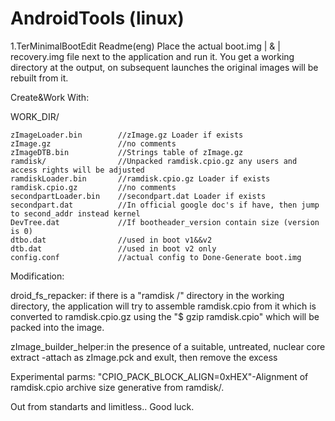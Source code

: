 # AndroidTools (linux)

1.TerMinimalBootEdit
Readme(eng)
Place the actual boot.img | & | recovery.img file next to the application and run it.
You get a working directory at the output, on subsequent launches the original images will be rebuilt from it.

Create&Work With:

WORK_DIR/

	zImageLoader.bin		//zImage.gz Loader if exists
	zImage.gz				//no comments
	zImageDTB.bin			//Strings table of zImage.gz
	ramdisk/				//Unpacked ramdisk.cpio.gz any users and access rights will be adjusted
	ramdiskLoader.bin		//ramdisk.cpio.gz Loader if exists
	ramdisk.cpio.gz			//no comments
	secondpartLoader.bin	//secondpart.dat Loader if exists
	secondpart.dat			//In official google doc's if have, then jump to second_addr instead kernel
	DevTree.dat				//If bootheader_version contain size (version is 0)
	dtbo.dat				//used in boot v1&&v2
	dtb.dat					//used in boot v2 only
	config.conf				//actual config to Done-Generate boot.img

Modification:

droid_fs_repacker: if there is a "ramdisk /" directory in the working directory, the application will try to assemble ramdisk.cpio
	from it which is converted to ramdisk.cpio.gz using the 
	"$ gzip ramdisk.cpio" which will be packed into the image.
	
zImage_builder_helper:in the presence of a suitable, untreated, nuclear core extract 
	-attach as zImage.pck and exult, then remove the excess
	
Experimental parms:
"CPIO_PACK_BLOCK_ALIGN=0xHEX"-Alignment of ramdisk.cpio archive size generative from ramdisk/.

Out from standarts and limitless.. Good luck.
